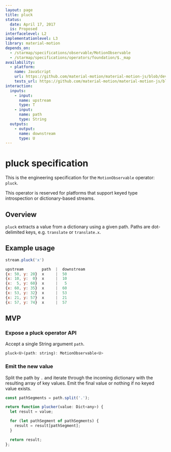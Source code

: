 ```yaml
---
layout: page
title: pluck
status:
  date: April 17, 2017
  is: Proposed
interfacelevel: L2
implementationlevel: L3
library: material-motion
depends_on:
  - /starmap/specifications/observable/MotionObservable
  - /starmap/specifications/operators/foundation/$._map
availability:
  - platform:
    name: JavaScript
    url: https://github.com/material-motion/material-motion-js/blob/develop/packages/core/src/operators/pluck.ts
    tests_url: https://github.com/material-motion/material-motion-js/blob/develop/packages/core/src/operators/__tests__/pluck.test.ts
interaction:
  inputs:
    - input:
      name: upstream
      type: T
    - input:
      name: path
      type: String
  outputs:
    - output:
      name: downstream
      type: U
---
```


# pluck specification

This is the engineering specification for the `MotionObservable` operator: `pluck`.

This operator is reserved for platforms that support keyed type introspection or dictionary-based streams.

## Overview

`pluck` extracts a value from a dictionary using a given path. Paths are dot-delimited keys, e.g. `translate` or `translate.x`.

## Example usage

```javascript
stream.pluck('x')

upstream        path  |  downstream
{x: 50, y: 20}  x     |  50
{x: 10, y:  0}  x     |  10
{x:  5, y: 60}  x     |   5
{x: 60, y: 35}  x     |  60
{x: 53, y: 32}  x     |  53
{x: 21, y: 57}  x     |  21
{x: 57, y: 74}  x     |  57
```

## MVP

### Expose a pluck operator API

Accept a single String argument `path`.

```javascript
pluck<U>(path: string): MotionObservable<U>
```

### Emit the new value

Split the path by `.` and iterate through the incoming dictionary with the resulting array of key values. Emit the final value or nothing if no keyed value exists.

```javascript
const pathSegments = path.split('.');

return function plucker(value: Dict<any>) {
  let result = value;

  for (let pathSegment of pathSegments) {
    result = result[pathSegment];
  }

  return result;
};
```
